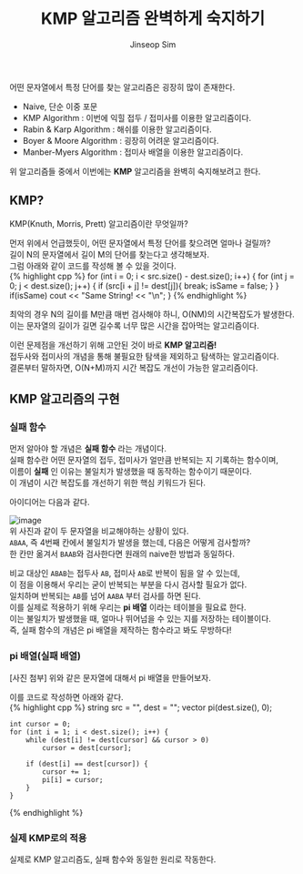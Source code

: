 ﻿---
layout: post
title: "KMP 알고리즘 완벽하게 숙지하기"
categories: Algorithm
tags: [cpp]
author:
  - Jinseop Sim
---
어떤 문자열에서 특정 단어를 찾는 알고리즘은 굉장히 많이 존재한다.  

- Naive, 단순 이중 포문
- KMP Algorithm : 이번에 익힐 접두 / 접미사를 이용한 알고리즘이다.
- Rabin & Karp Algorithm : 해쉬를 이용한 알고리즘이다.
- Boyer & Moore Algorithm : 굉장히 어려운 알고리즘이다.
- Manber-Myers Algorithm : 접미사 배열을 이용한 알고리즘이다.  

위 알고리즘들 중에서 이번에는 __KMP__ 알고리즘을 완벽히 숙지해보려고 한다.  

## KMP?
KMP(Knuth, Morris, Prett) 알고리즘이란 무엇일까?  

먼저 위에서 언급했듯이, 어떤 문자열에서 특정 단어를 찾으려면 얼마나 걸릴까?  
길이 N의 문자열에서 길이 M의 단어를 찾는다고 생각해보자.  
그럼 아래와 같이 코드를 작성해 볼 수 있을 것이다.  
{% highlight cpp %}
for (int i = 0; i < src.size() - dest.size(); i++) {
	for (int j = 0; j < dest.size(); j++) {
		if (src[i + j] != dest[j]){
			break;
      isSame = false;
    }
	}
  if(isSame)
     cout << "Same String! << "\n";
}
{% endhighlight %}  

최악의 경우 N의 길이를 M만큼 매번 검사해야 하니, O(NM)의 시간복잡도가 발생한다.  
이는 문자열의 길이가 길면 길수록 너무 많은 시간을 잡아먹는 알고리즘이다.  

이런 문제점을 개선하기 위해 고안된 것이 바로 __KMP 알고리즘!__  
접두사와 접미사의 개념을 통해 불필요한 탐색을 제외하고 탐색하는 알고리즘이다.  
결론부터 말하자면, O(N+M)까지 시간 복잡도 개선이 가능한 알고리즘이다.  

## KMP 알고리즘의 구현
### 실패 함수
먼저 알아야 할 개념은 __실패 함수__ 라는 개념이다.  
실패 함수란 어떤 문자열의 접두, 접미사가 얼만큼 반복되는 지 기록하는 함수이며,  
이름이 __실패__ 인 이유는 불일치가 발생했을 때 동작하는 함수이기 때문이다.  
이 개념이 시간 복잡도를 개선하기 위한 핵심 키워드가 된다.  

아이디어는 다음과 같다.  

![image](https://github.com/Jinseop-Sim/Jinseop-Sim.github.io/assets/71700079/be040f16-49c9-4688-bfec-e5c1af81693c)  
위 사진과 같이 두 문자열을 비교해야하는 상황이 있다.  
```ABAA```, 즉 4번째 칸에서 불일치가 발생을 했는데, 다음은 어떻게 검사할까?  
한 칸만 옮겨서 ```BAAB```와 검사한다면 원래의 naive한 방법과 동일하다.  

비교 대상인 ```ABAB```는 접두사 ```AB```, 접미사 ```AB```로 반복이 됨을 알 수 있는데,  
이 점을 이용해서 우리는 굳이 반복되는 부분을 다시 검사할 필요가 없다.  
일치하며 반복되는 ```AB```를 넘어 ```AABA``` 부터 검사를 하면 된다.  
이를 실제로 적용하기 위해 우리는 __pi 배열__ 이라는 테이블을 필요료 한다.  
이는 불일치가 발생했을 때, 얼마나 뛰어넘을 수 있는 지를 저장하는 테이블이다.  
즉, 실패 함수의 개념은 pi 배열을 제작하는 함수라고 봐도 무방하다!  

### pi 배열(실패 배열)
[사진 첨부]
위와 같은 문자열에 대해서 pi 배열을 만들어보자.  

이를 코드로 작성하면 아래와 같다.  
{% highlight cpp %}
string src = "", dest = "";
	vector<int> pi(dest.size(), 0);

	int cursor = 0;
	for (int i = 1; i < dest.size(); i++) {
		while (dest[i] != dest[cursor] && cursor > 0)
			cursor = dest[cursor];
   
		if (dest[i] == dest[cursor]) {
			cursor += 1;
			pi[i] = cursor;
		}
	}
{% endhighlight %}  

### 실제 KMP로의 적용
실제로 KMP 알고리즘도, 실패 함수와 동일한 원리로 작동한다.  
